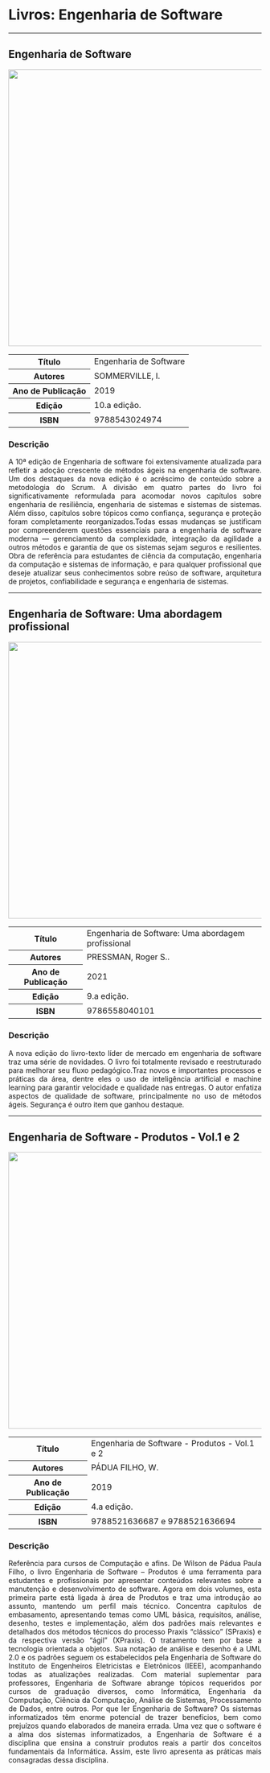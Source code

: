 # Livros: Engenharia de Software 
<hr>

## Engenharia de Software 

<p align="center">
  <img src="https://github.com/Universidade-Livre/ciencia-da-computacao/assets/30880723/0252f1d2-2403-47b6-93e8-352137a1c9d8" width="550px">
</p>

<table align="center">
    <tr>
        <th>Título</th>
        <td>Engenharia de Software</td>
    </tr>
    <tr>
        <th>Autores</th>
        <td>SOMMERVILLE, I.</td>
    </tr>
    <tr>
        <th>Ano de Publicação</th>
        <td>2019</td>
    </tr>
    <tr>
        <th>Edição</th>
        <td>10.a edição.</td>
    </tr>
    <tr>
        <th>ISBN</th>
        <td>9788543024974</td>
    </tr>
</table>

### Descrição

<p align="justify">
A 10ª edição de Engenharia de software foi extensivamente atualizada para refletir a adoção crescente de métodos ágeis na engenharia de software. Um dos destaques da nova edição é o acréscimo de conteúdo sobre a metodologia do Scrum. A divisão em quatro partes do livro foi significativamente reformulada para acomodar novos capítulos sobre engenharia de resiliência, engenharia de sistemas e sistemas de sistemas. Além disso, capítulos sobre tópicos como confiança, segurança e proteção foram completamente reorganizados.Todas essas mudanças se justificam por compreenderem questões essenciais para a engenharia de software moderna ― gerenciamento da complexidade, integração da agilidade a outros métodos e garantia de que os sistemas sejam seguros e resilientes. Obra de referência para estudantes de ciência da computação, engenharia da computação e sistemas de informação, e para qualquer profissional que deseje atualizar seus conhecimentos sobre reúso de software, arquitetura de projetos, confiabilidade e segurança e engenharia de sistemas.
</p>

<hr>

## Engenharia de Software: Uma abordagem profissional

<p align="center">
  <img src="https://github.com/Universidade-Livre/ciencia-da-computacao/assets/30880723/f3086dac-fa7f-450b-90ff-88aba3771a66" width="550px">
</p>

<table align="center">
    <tr>
        <th>Título</th>
        <td>Engenharia de Software: Uma abordagem profissional</td>
    </tr>
    <tr>
        <th>Autores</th>
        <td>PRESSMAN, Roger S..</td>
    </tr>
    <tr>
        <th>Ano de Publicação</th>
        <td>2021</td>
    </tr>
    <tr>
        <th>Edição</th>
        <td>9.a edição.</td>
    </tr>
    <tr>
        <th>ISBN</th>
        <td>9786558040101</td>
    </tr>
</table>

### Descrição

<p align="justify">
A nova edição do livro-texto líder de mercado em engenharia de software traz uma série de novidades. O livro foi totalmente revisado e reestruturado para melhorar seu fluxo pedagógico.Traz novos e importantes processos e práticas da área, dentre eles o uso de inteligência artificial e machine learning para garantir velocidade e qualidade nas entregas. O autor enfatiza aspectos de qualidade de software, principalmente no uso de métodos ágeis. Segurança é outro item que ganhou destaque.
</p>

<hr>

## Engenharia de Software - Produtos - Vol.1 e 2

<p align="center">
  <img src="https://github.com/Universidade-Livre/ciencia-da-computacao/assets/30880723/8056cf18-b8e6-4620-9cb2-4d969308664b" width="550px">
</p>


<table align="center">
    <tr>
        <th>Título</th>
        <td>Engenharia de Software - Produtos - Vol.1 e 2</td>
    </tr>
    <tr>
        <th>Autores</th>
        <td>PÁDUA FILHO, W. </td>
    </tr>
    <tr>
        <th>Ano de Publicação</th>
        <td>2019</td>
    </tr>
    <tr>
        <th>Edição</th>
        <td>4.a edição.</td>
    </tr>
    <tr>
        <th>ISBN</th>
        <td>9788521636687 e 9788521636694</td>
    </tr>
</table>

### Descrição

<p align="justify">
Referência para cursos de Computação e afins. De Wilson de Pádua Paula Filho, o livro Engenharia de Software – Produtos é uma ferramenta para estudantes e profissionais por apresentar conteúdos relevantes sobre a manutenção e desenvolvimento de software. Agora em dois volumes, esta primeira parte está ligada à área de Produtos e traz uma introdução ao assunto, mantendo um perfil mais técnico. Concentra capítulos de embasamento, apresentando temas como UML básica, requisitos, análise, desenho, testes e implementação, além dos padrões mais relevantes e detalhados dos métodos técnicos do processo Praxis “clássico” (SPraxis) e da respectiva versão “ágil” (XPraxis). O tratamento tem por base a tecnologia orientada a objetos. Sua notação de análise e desenho é a UML 2.0 e os padrões seguem os estabelecidos pela Engenharia de Software do Instituto de Engenheiros Eletricistas e Eletrônicos (IEEE), acompanhando todas as atualizações realizadas. Com material suplementar para professores, Engenharia de Software abrange tópicos requeridos por cursos de graduação diversos, como Informática, Engenharia da Computação, Ciência da Computação, Análise de Sistemas, Processamento de Dados, entre outros. Por que ler Engenharia de Software? Os sistemas informatizados têm enorme potencial de trazer benefícios, bem como prejuízos quando elaborados de maneira errada. Uma vez que o software é a alma dos sistemas informatizados, a Engenharia de Software é a disciplina que ensina a construir produtos reais a partir dos conceitos fundamentais da Informática. Assim, este livro apresenta as práticas mais consagradas dessa disciplina.
</p>

